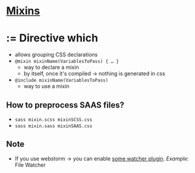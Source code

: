 # [Mixins](https://sass-lang.com/guide/#mixins)

# := Directive which
* allows grouping CSS declarations
* `@mixin mixinName(VariablesToPass) {
    …
    }`
  * way to declare a mixin
  * by itself, once it's compiled -> nothing is generated in css
* `@include mixinName(VariablesToPass)`
  * way to use a mixin

## How to preprocess SAAS files?
* `sass mixin.scss mixinSCSS.css`
* `sass mixin.sass mixinSAAS.css`

## Note
* If you use webstorm -> you can enable [some watcher plugin](https://www.jetbrains.com/help/webstorm/transpiling-sass-less-and-scss-to-css.html). _Example:_ File Watcher

